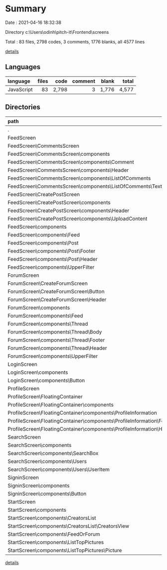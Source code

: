 # Summary

Date : 2021-04-16 18:32:38

Directory c:\Users\odinh\pitch-it\Frontend\screens

Total : 83 files,  2798 codes, 3 comments, 1776 blanks, all 4577 lines

[details](details.md)

## Languages
| language | files | code | comment | blank | total |
| :--- | ---: | ---: | ---: | ---: | ---: |
| JavaScript | 83 | 2,798 | 3 | 1,776 | 4,577 |

## Directories
| path | files | code | comment | blank | total |
| :--- | ---: | ---: | ---: | ---: | ---: |
| . | 83 | 2,798 | 3 | 1,776 | 4,577 |
| FeedScreen | 25 | 892 | 2 | 655 | 1,549 |
| FeedScreen\CommentsScreen | 8 | 195 | 1 | 126 | 322 |
| FeedScreen\CommentsScreen\components | 7 | 184 | 1 | 115 | 300 |
| FeedScreen\CommentsScreen\components\Comment | 1 | 16 | 0 | 10 | 26 |
| FeedScreen\CommentsScreen\components\Header | 2 | 40 | 0 | 28 | 68 |
| FeedScreen\CommentsScreen\components\ListOfComments | 4 | 128 | 1 | 77 | 206 |
| FeedScreen\CommentsScreen\components\ListOfComments\TextInputBottom | 2 | 52 | 0 | 29 | 81 |
| FeedScreen\CreatePostScreen | 5 | 135 | 0 | 105 | 240 |
| FeedScreen\CreatePostScreen\components | 4 | 120 | 0 | 88 | 208 |
| FeedScreen\CreatePostScreen\components\Header | 2 | 39 | 0 | 29 | 68 |
| FeedScreen\CreatePostScreen\components\UploadContent | 2 | 81 | 0 | 59 | 140 |
| FeedScreen\components | 10 | 480 | 1 | 370 | 851 |
| FeedScreen\components\Feed | 2 | 153 | 0 | 118 | 271 |
| FeedScreen\components\Post | 6 | 281 | 1 | 216 | 498 |
| FeedScreen\components\Post\Footer | 2 | 138 | 1 | 84 | 223 |
| FeedScreen\components\Post\Header | 2 | 55 | 0 | 56 | 111 |
| FeedScreen\components\UpperFilter | 2 | 46 | 0 | 36 | 82 |
| ForumScreen | 20 | 502 | 0 | 315 | 817 |
| ForumScreen\CreateForumScreen | 6 | 131 | 0 | 62 | 193 |
| ForumScreen\CreateForumScreen\Button | 2 | 24 | 0 | 12 | 36 |
| ForumScreen\CreateForumScreen\Header | 2 | 39 | 0 | 30 | 69 |
| ForumScreen\components | 12 | 313 | 0 | 217 | 530 |
| ForumScreen\components\Feed | 2 | 81 | 0 | 31 | 112 |
| ForumScreen\components\Thread | 8 | 184 | 0 | 143 | 327 |
| ForumScreen\components\Thread\Body | 2 | 43 | 0 | 38 | 81 |
| ForumScreen\components\Thread\Footer | 2 | 45 | 0 | 29 | 74 |
| ForumScreen\components\Thread\Header | 2 | 56 | 0 | 52 | 108 |
| ForumScreen\components\UpperFilter | 2 | 48 | 0 | 43 | 91 |
| LoginScreen | 4 | 105 | 0 | 57 | 162 |
| LoginScreen\components | 2 | 24 | 0 | 11 | 35 |
| LoginScreen\components\Button | 2 | 24 | 0 | 11 | 35 |
| ProfileScreen | 10 | 488 | 0 | 300 | 788 |
| ProfileScreen\FloatingContainer | 8 | 365 | 0 | 217 | 582 |
| ProfileScreen\FloatingContainer\components | 6 | 320 | 0 | 193 | 513 |
| ProfileScreen\FloatingContainer\components\ProfileInformation | 6 | 320 | 0 | 193 | 513 |
| ProfileScreen\FloatingContainer\components\ProfileInformation\Footer | 2 | 183 | 0 | 108 | 291 |
| ProfileScreen\FloatingContainer\components\ProfileInformation\Header | 2 | 114 | 0 | 69 | 183 |
| SearchScreen | 8 | 235 | 0 | 144 | 379 |
| SearchScreen\components | 6 | 163 | 0 | 102 | 265 |
| SearchScreen\components\SearchBox | 2 | 32 | 0 | 20 | 52 |
| SearchScreen\components\Users | 4 | 131 | 0 | 82 | 213 |
| SearchScreen\components\Users\UserItem | 2 | 62 | 0 | 42 | 104 |
| SigninScreen | 4 | 111 | 0 | 44 | 155 |
| SigninScreen\components | 2 | 24 | 0 | 12 | 36 |
| SigninScreen\components\Button | 2 | 24 | 0 | 12 | 36 |
| StartScreen | 12 | 465 | 1 | 261 | 727 |
| StartScreen\components | 10 | 371 | 1 | 213 | 585 |
| StartScreen\components\CreatorsList | 4 | 148 | 0 | 78 | 226 |
| StartScreen\components\CreatorsList\CreatorsView | 2 | 49 | 0 | 31 | 80 |
| StartScreen\components\FeedOrForum | 2 | 50 | 0 | 47 | 97 |
| StartScreen\components\ListTopPictures | 4 | 173 | 1 | 88 | 262 |
| StartScreen\components\ListTopPictures\Picture | 2 | 88 | 0 | 45 | 133 |

[details](details.md)